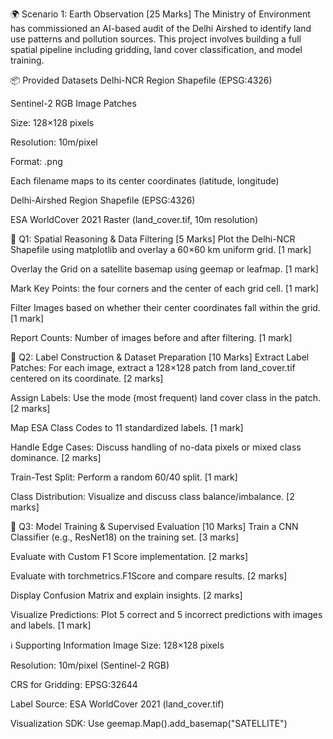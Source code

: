 🌍 Scenario 1: Earth Observation [25 Marks]
The Ministry of Environment has commissioned an AI-based audit of the Delhi Airshed to identify land use patterns and pollution sources. This project involves building a full spatial pipeline including gridding, land cover classification, and model training.

📦 Provided Datasets
Delhi-NCR Region Shapefile (EPSG:4326)

Sentinel-2 RGB Image Patches

Size: 128×128 pixels

Resolution: 10m/pixel

Format: .png

Each filename maps to its center coordinates (latitude, longitude)

Delhi-Airshed Region Shapefile (EPSG:4326)

ESA WorldCover 2021 Raster (land_cover.tif, 10m resolution)

🧭 Q1: Spatial Reasoning & Data Filtering [5 Marks]
Plot the Delhi-NCR Shapefile using matplotlib and overlay a 60×60 km uniform grid. [1 mark]

Overlay the Grid on a satellite basemap using geemap or leafmap. [1 mark]

Mark Key Points: the four corners and the center of each grid cell. [1 mark]

Filter Images based on whether their center coordinates fall within the grid. [1 mark]

Report Counts: Number of images before and after filtering. [1 mark]

🧱 Q2: Label Construction & Dataset Preparation [10 Marks]
Extract Label Patches: For each image, extract a 128×128 patch from land_cover.tif centered on its coordinate. [2 marks]

Assign Labels: Use the mode (most frequent) land cover class in the patch. [2 marks]

Map ESA Class Codes to 11 standardized labels. [1 mark]

Handle Edge Cases: Discuss handling of no-data pixels or mixed class dominance. [2 marks]

Train-Test Split: Perform a random 60/40 split. [1 mark]

Class Distribution: Visualize and discuss class balance/imbalance. [2 marks]

🧠 Q3: Model Training & Supervised Evaluation [10 Marks]
Train a CNN Classifier (e.g., ResNet18) on the training set. [3 marks]

Evaluate with Custom F1 Score implementation. [2 marks]

Evaluate with torchmetrics.F1Score and compare results. [2 marks]

Display Confusion Matrix and explain insights. [2 marks]

Visualize Predictions: Plot 5 correct and 5 incorrect predictions with images and labels. [1 mark]

ℹ️ Supporting Information
Image Size: 128×128 pixels

Resolution: 10m/pixel (Sentinel-2 RGB)

CRS for Gridding: EPSG:32644

Label Source: ESA WorldCover 2021 (land_cover.tif)

Visualization SDK: Use geemap.Map().add_basemap("SATELLITE")
